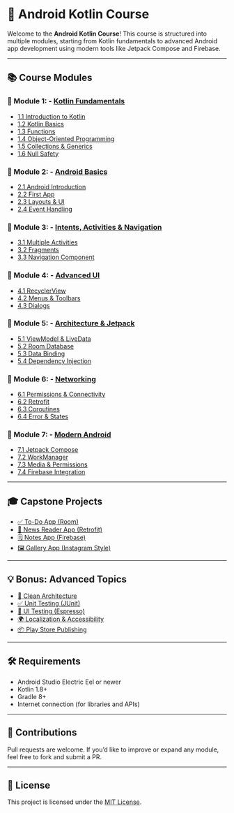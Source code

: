# 📱 Android Kotlin Course

Welcome to the **Android Kotlin Course**! This course is structured into multiple modules, starting from Kotlin fundamentals to advanced Android app development using modern tools like Jetpack Compose and Firebase.

---

## 📚 Course Modules

### 📘 Module 1: - [Kotlin Fundamentals](Module1_KotlinFundamentals)
- [1.1 Introduction to Kotlin](Module1_KotlinFundamentals/1.1_IntroductionToKotlin/)
- [1.2 Kotlin Basics](Module1_KotlinFundamentals/1.2_KotlinBasics/)
- [1.3 Functions](Module1_KotlinFundamentals/1.3_Functions/)
- [1.4 Object-Oriented Programming](Module1_KotlinFundamentals/1.4_OOP/)
- [1.5 Collections & Generics](Module1_KotlinFundamentals/1.5_CollectionsGenerics/)
- [1.6 Null Safety](Module1_KotlinFundamentals/1.6_NullSafety/)

### 📘 Module 2: - [Android Basics](Module2_AndroidBasics)
- [2.1 Android Introduction](Module2_AndroidBasics/2.1_AndroidIntro/)
- [2.2 First App](Module2_AndroidBasics/2.2_FirstApp/)
- [2.3 Layouts & UI](Module2_AndroidBasics/2.3_LayoutsAndUI/)
- [2.4 Event Handling](Module2_AndroidBasics/2.4_EventHandling/)

### 📘 Module 3: - [Intents, Activities & Navigation](Module3_IntentsActivitiesNavigation)
- [3.1 Multiple Activities](Module3_IntentsActivitiesNavigation/3.1_MultipleActivities/)
- [3.2 Fragments](Module3_IntentsActivitiesNavigation/3.2_Fragments/)
- [3.3 Navigation Component](Module3_IntentsActivitiesNavigation/3.3_NavigationComponent/)

### 📘 Module 4: - [Advanced UI](Module4_AdvancedUI)
- [4.1 RecyclerView](Module4_AdvancedUI/4.1_RecyclerView/)
- [4.2 Menus & Toolbars](Module4_AdvancedUI/4.2_MenusToolbars/)
- [4.3 Dialogs](Module4_AdvancedUI/4.3_Dialogs/)

### 📘 Module 5: - [Architecture & Jetpack](Module5_ArchitectureJetpack)
- [5.1 ViewModel & LiveData](Module5_ArchitectureJetpack/5.1_ViewModelLiveData/)
- [5.2 Room Database](Module5_ArchitectureJetpack/5.2_RoomDatabase/)
- [5.3 Data Binding](Module5_ArchitectureJetpack/5.3_DataBinding/)
- [5.4 Dependency Injection](Module5_ArchitectureJetpack/5.4_DependencyInjection/)

### 📘 Module 6: - [Networking](Module6_Networking)
- [6.1 Permissions & Connectivity](Module6_Networking/6.1_PermissionsConnectivity/)
- [6.2 Retrofit](Module6_Networking/6.2_Retrofit/)
- [6.3 Coroutines](Module6_Networking/6.3_Coroutines/)
- [6.4 Error & States](Module6_Networking/6.4_ErrorStates/)

### 📘 Module 7: - [Modern Android](Module7_ModernAndroid)
- [7.1 Jetpack Compose](Module7_ModernAndroid/7.1_JetpackCompose/)
- [7.2 WorkManager](Module7_ModernAndroid/7.2_WorkManager/)
- [7.3 Media & Permissions](Module7_ModernAndroid/7.3_MediaPermissions/)
- [7.4 Firebase Integration](Module7_ModernAndroid/7.4_FirebaseIntegration/)

---

## 🎓 Capstone Projects
- [✅ To-Do App (Room)](CapstoneProjects/ToDoApp_Room/)
- [📰 News Reader App (Retrofit)](CapstoneProjects/NewsReaderApp_Retrofit/)
- [🗒️ Notes App (Firebase)](CapstoneProjects/NotesApp_Firebase/)
- [🖼️ Gallery App (Instagram Style)](CapstoneProjects/GalleryApp_InstagramStyle/)

---

## 💡 Bonus: Advanced Topics
- [🧼 Clean Architecture](BonusAdvanced/CleanArchitecture/)
- [✅ Unit Testing (JUnit)](BonusAdvanced/UnitTesting_JUnit/)
- [🧪 UI Testing (Espresso)](BonusAdvanced/UITesting_Espresso/)
- [🌍 Localization & Accessibility](BonusAdvanced/LocalizationAccessibility/)
- [📦 Play Store Publishing](BonusAdvanced/PlayStorePublishing/)

---

## 🛠 Requirements

- Android Studio Electric Eel or newer
- Kotlin 1.8+
- Gradle 8+
- Internet connection (for libraries and APIs)

---

## 🤝 Contributions

Pull requests are welcome. If you’d like to improve or expand any module, feel free to fork and submit a PR.

---

## 📄 License

This project is licensed under the [MIT License](LICENSE).
